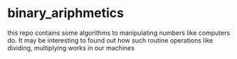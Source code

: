 # binary_ariphmetics
this repo contains some algorithms to manipulating numbers like computers do. It may be interesting to found out how such routine operations like dividing, multiplying works in our machines
